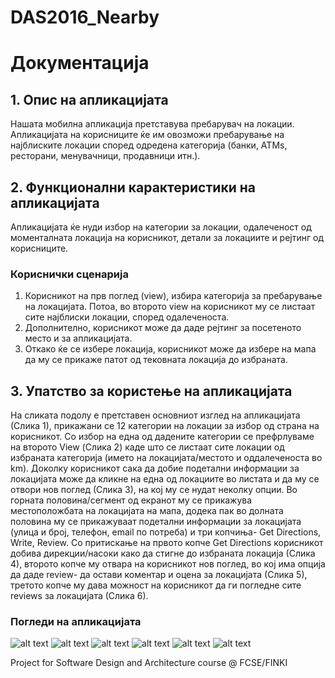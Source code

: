 # DAS2016_Nearby
# Документација
## 1. Oпис на апликацијата ##
   Нашата мобилна апликација претставува пребарувач на локации. Апликацијата на корисниците ќе им овозможи пребарување на најблиските локации според одредена категорија (банки, ATMs, ресторани, менувачници, продавници итн.).

## 2. Функционални карактеристики на апликацијата
   Апликацијата ќе нуди избор на категории за локации, одалеченост од моменталната локација на корисникот, детали за локациите и рејтинг од корисниците.

### Кориснички сценарија
1. Корисникот на прв поглед (view), избира категорија за пребарување на локацијата. Потоа, во второто view на корисникот му се листаат сите најблиски локации, според одалеченоста. 
2. Дополнително, корисникот може да даде рејтинг за посетеното место и за апликацијата.
3.	Откако ќе се избере локација, корисникот може да избере на мапа да му се прикаже патот од тековната локација до избраната.

## 3. Упатство за користење на апликацијата ##
На сликата подолу е претставен основниот изглед на апликацијата (Слика 1), прикажани се 12 категории на локации за избор од страна на корисникот. Со избор на една од дадените категории се префрлуваме на второто View (Слика 2) каде што се листаат сите локации од избраната категорија (името на локацијата/местото и оддалеченоста во km). Доколку корисникот сака да добие подетални информации за локацијата може да кликне на една од локациите во листата и да му се отвори нов поглед (Слика 3), на кој му се нудат неколку опции. Во горната половина/сегмент од екранот му се прикажува местоположбата на локацијата на мапа, додека пак во долната половина му се прикажуваат подетални информации за локацијата (улица и број, телефон, еmail по потреба) и три копчиња- Get Directions, Write, Review.
Со притискање на првото копче Get Directions корисникот добива дирекции/насоки како да стигне до избраната локација (Слика 4), второто копче му отвара на корисникот нов поглед, во кој има опција да даде review- да остави коментар и оцена за локацијата (Слика 5), третото копче му дава можност на корисникот да ги погледне сите reviews за локацијата (Слика 6). 

### Погледи на апликацијата

![alt text](Images/Image1.jpg "Слика 1. Основен изглед на апликацијата")
![alt text](Images/Image2.jpg "Слика 2. Приказ на локации")
![alt text](Images/Image3.jpg "Слика 3. Детален приказ за избраната локација")
![alt text](Images/Image4.jpg "Слика 4. Get Directions")
![alt text](Images/Image5.jpg "Слика 5. Write Review")
![alt text](Images/Image6.jpg "Слика 6. Reviews")

Project for Software Design and Architecture course @ FCSE/FINKI
